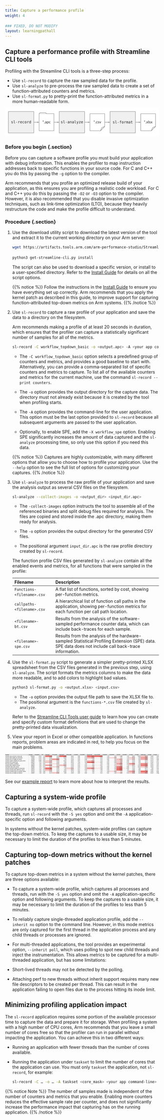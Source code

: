```yaml
---
title: Capture a performance profile
weight: 4

### FIXED, DO NOT MODIFY
layout: learningpathall
---
```


## Capture a performance profile with Streamline CLI tools

Profiling with the Streamline CLI tools is a three-step process:

* Use `sl-record` to capture the raw sampled data for the profile.
* Use `sl-analyze` to pre-process the raw sampled data to create a set of
  function-attributed counters and metrics.
* Use `sl-format.py` to pretty-print the function-attributed metrics in a more
  human-readable form.

![Streamline CLI tools workflow](images/streamline-cli-workflow.svg)

### Before you begin {.section}

Before you can capture a software profile you must build your application with debug information. This enables the profiler to map instruction addresses back to specific functions in your source code. For C and C++ you do this by passing the `-g` option to the compiler.

Arm recommends that you profile an optimized release build of your application, as this ensures you are profiling a realistic code workload. For C and C++ you do this by passing the `-O2` or `-O3` option to the compiler. However, it is also recommended that you disable invasive optimization techniques, such as link-time optimization (LTO), because they heavily restructure the code and make the profile difficult to understand.

### Procedure {.section}

1. Use the download utility script to download the latest version of the tool and extract it to the current working directory on your Arm server:

    ```sh
    wget https://artifacts.tools.arm.com/arm-performance-studio/Streamline_CLI_Tools/get-streamline-cli.py

    python3 get-streamline-cli.py install
    ```

    The script can also be used to download a specific version, or install to a user-specified directory. Refer to the [Install Guide](/install-guides/streamline-cli/) for details on all the script options.

    {{% notice %}}
    Follow the instructions in the [Install Guide](/install-guides/streamline-cli/) to ensure you have everything set up correctly. Arm recommends that you apply the kernel patch as described in this guide, to improve support for capturing function-attributed top-down metrics on Arm systems.
    {{% /notice %}}

1. Use `sl-record` to capture a raw profile of your application and save the data to a directory on the filesystem.

    Arm recommends making a profile of at least 20 seconds in duration, which ensures that the profiler can capture a statistically significant number of samples for all of the metrics.

    ```sh
    sl-record -C workflow_topdown_basic -o <output.apc> -A <your app command-line>
    ```

    * The `-C workflow_topdown_basic` option selects a predefined group of counters and metrics, and provides a good baseline to start with. Alternatively, you can provide a comma-separated list of specific counters and metrics to capture. To list all of the available counters and metrics for the current machine, use the command `sl-record --print counters`.

    * The `-o` option provides the output directory for the capture data. The directory must not already exist because it is created by the tool when profiling starts.
  
    * The `-A` option provides the command-line for the user application. This option must be the last option provided to `sl-record` because all subsequent arguments are passed to the user application.

    * Optionally, to enable SPE, add the `-X workflow_spe` option. Enabling SPE significantly increases the amount of data captured and the `sl-analyze` processing time, so only use this option if you need this data.

    {{% notice %}}
    Captures are highly customizable, with many different options that allow you to choose how to profile your application. Use the `--help` option to see the full list of options for customizing your captures.
    {{% /notice %}}

1. Use `sl-analyze` to process the raw profile of your application and save the analysis output as several CSV files on the filesystem.

    ```sh
    sl-analyze --collect-images -o <output_dir> <input_dir.apc>
    ```

    * The `-collect-images` option instructs the tool to assemble all of the referenced binaries and split debug files required for analysis. The files are copied and stored inside the .apc directory, making them ready for analysis.
  
    * The `-o` option provides the output directory for the generated CSV files.
  
    * The positional argument `input_dir.apc` is the raw profile directory created by `sl-record`.

    The function profile CSV files generated by `sl-analyze` contain all the enabled events and metrics, for all functions that were sampled in the profile:

    | Filename                           | Description                       |
    | ---------------------------------- | --------------------------------- |
    | `Functions-<filename>.csv`         | A flat list of functions, sorted by cost, showing per-function metrics.   |
    | `callpaths-<filename>.csv`         | A hierarchical list of function call paths in the application, showing per-function metrics for each function per call path location.  |
    | `<filename>-bt.csv`                | Results from the analysis of the software-sampled performance counter data, which can include back-traces for each sample.  |
    | `<filename>-spe.csv`               | Results from the analysis of the hardware-sampled Statistical Profiling Extension (SPE) data. SPE data does not include call back-trace information.   |

1. Use the `sl-format.py` script to generate a simpler pretty-printed XLSX spreadsheet from the CSV files generated in the previous step, using `sl-analyze`. The script formats the metrics columns to make the data more readable, and to add colors to highlight bad values.

    ```sh
    python3 sl-format.py -o <output.xlsx> <input.csv>
    ```

    * The `-o` option provides the output file path to save the XLSX file to.
    * The positional argument is the `functions-*.csv` file created by `sl-analyze`.

    Refer to the [Streamline CLI Tools user guide](https://developer.arm.com/documentation/109847/latest) to learn how you can create and specify custom format definitions that are used to change the pretty-printed data visualization.

1. View your report in Excel or other compatible application. In functions reports, problem areas are indicated in red, to help you focus on the main problems.

  ![An example functions report](images/v1-spe-report-full.png)

  See our [example report](/learning-paths/servers-and-cloud-computing/profiling-for-neoverse/example) to learn more about how to interpret the results.

## Capturing a system-wide profile

To capture a system-wide profile, which captures all processes and threads, run `sl-record` with the `-S yes` option and omit the `-A` application-specific option and following arguments.

In systems without the kernel patches, system-wide profiles can capture the top-down metrics. To keep the captures to a usable size, it may be necessary to limit the duration of the profiles to less than 5 minutes.

## Capturing top-down metrics without the kernel patches

To capture top-down metrics in a system without the kernel patches, there are three options available:

* To capture a system-wide profile, which captures all processes and threads, run with the `-S yes` option and omit the `-A` application-specific option and following arguments. To keep the captures to a usable size, it may be necessary to limit the duration of the profiles to less than 5 minutes.

* To reliably capture single-threaded application profile, add the `--inherit no` option to the command line. However, in this mode metrics are only captured for the first thread in the application process and any child threads or processes are ignored.

* For multi-threaded applications, the tool provides an experimental option, `--inherit poll`, which uses polling to spot new child threads and inject the instrumentation. This allows metrics to be captured for a multi-threaded application, but has some limitations:

* Short-lived threads may not be detected by the polling.
* Attaching perf to new threads without inherit support requires many new file descriptors to be created per thread. This can result in the application failing to open files due to the process hitting its inode limit.

## Minimizing profiling application impact

The `sl-record` application requires some portion of the available processor time to capture the data and prepare it for storage. When profiling a system with a high number of CPU cores, Arm recommends that you leave a small number of cores free so that the profiler can run in parallel without impacting the application. You can achieve this in two different ways:

* Running an application with fewer threads than the number of cores available.
* Running the application under `taskset` to limit the number of cores that the application can use. You must only `taskset` the application, not `sl-record`, for example:

  ```sh
  sl-record -C … -o … -A taskset <core_mask> <your app command-line>
  ```

{{% notice Note %}}
The number of samples made is independent of the number of counters and metrics that you enable. Enabling more counters reduces the effective sample rate per counter, and does not significantly increase the performance impact that capturing has on the running application.
{{% /notice %}}
